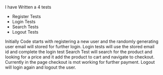 I have Written a 4 tests

* Register Tests
* Login Tests
* Search Tests
* Logout Tests

Initially Code starts with registering a new user and the randomly generating user email will stored for further login.
Login tests will use the stored email id and complete the login test
Search Test will search for the product and looking for a price and it add the product to cart and navigate to checkout. Currently in the page checkout is mot working for further payment.
Logout will login again and logout the user.


